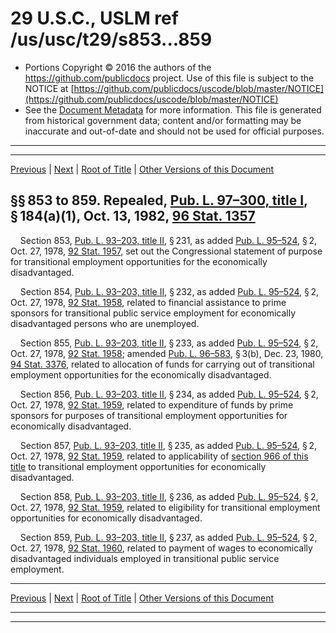---
---

# 29 U.S.C., USLM ref /us/usc/t29/s853...859

* Portions Copyright © 2016 the authors of the https://github.com/publicdocs project.
  Use of this file is subject to the NOTICE at [https://github.com/publicdocs/uscode/blob/master/NOTICE](https://github.com/publicdocs/uscode/blob/master/NOTICE)
* See the [Document Metadata](././../../../../../..//README.md) for more information.
  This file is generated from historical government data; content and/or formatting may be inaccurate and out-of-date and should not be used for official purposes.

----------
----------

[Previous](./../../../../../..//us/usc/t29/ch17/schII/ptD/m__us_usc_t29_ch17_schII_ptD.md) | [Next](./../../../../../..//us/usc/t29/ch17/schIII/m__us_usc_t29_ch17_schIII.md) | [Root of Title](./../../../../../../) | [Other Versions of this Document](https://publicdocs.github.io/go/links?ns=uslm&ref=%2Fus%2Fusc%2Ft29%2Fs853...859)

## §§ 853 to 859. Repealed, [Pub. L. 97–300, title I][/us/pl/97/300/tI], § 184(a)(1), Oct. 13, 1982, [96 Stat. 1357][/us/stat/96/1357]

    Section 853, [Pub. L. 93–203, title II][/us/pl/93/203/tII], § 231, as added [Pub. L. 95–524][/us/pl/95/524], § 2, Oct. 27, 1978, [92 Stat. 1957][/us/stat/92/1957], set out the Congressional statement of purpose for transitional employment opportunities for the economically disadvantaged.

    Section 854, [Pub. L. 93–203, title II][/us/pl/93/203/tII], § 232, as added [Pub. L. 95–524][/us/pl/95/524], § 2, Oct. 27, 1978, [92 Stat. 1958][/us/stat/92/1958], related to financial assistance to prime sponsors for transitional public service employment for economically disadvantaged persons who are unemployed.

    Section 855, [Pub. L. 93–203, title II][/us/pl/93/203/tII], § 233, as added [Pub. L. 95–524][/us/pl/95/524], § 2, Oct. 27, 1978, [92 Stat. 1958][/us/stat/92/1958]; amended [Pub. L. 96–583][/us/pl/96/583], § 3(b), Dec. 23, 1980, [94 Stat. 3376][/us/stat/94/3376], related to allocation of funds for carrying out of transitional employment opportunities for the economically disadvantaged.

    Section 856, [Pub. L. 93–203, title II][/us/pl/93/203/tII], § 234, as added [Pub. L. 95–524][/us/pl/95/524], § 2, Oct. 27, 1978, [92 Stat. 1959][/us/stat/92/1959], related to expenditure of funds by prime sponsors for purposes of transitional employment opportunities for economically disadvantaged.

    Section 857, [Pub. L. 93–203, title II][/us/pl/93/203/tII], § 235, as added [Pub. L. 95–524][/us/pl/95/524], § 2, Oct. 27, 1978, [92 Stat. 1959][/us/stat/92/1959], related to applicability of [section 966 of this title][/us/usc/t29/s966] to transitional employment opportunities for economically disadvantaged.

    Section 858, [Pub. L. 93–203, title II][/us/pl/93/203/tII], § 236, as added [Pub. L. 95–524][/us/pl/95/524], § 2, Oct. 27, 1978, [92 Stat. 1959][/us/stat/92/1959], related to eligibility for transitional employment opportunities for economically disadvantaged.

    Section 859, [Pub. L. 93–203, title II][/us/pl/93/203/tII], § 237, as added [Pub. L. 95–524][/us/pl/95/524], § 2, Oct. 27, 1978, [92 Stat. 1960][/us/stat/92/1960], related to payment of wages to economically disadvantaged individuals employed in transitional public service employment.

----------

[Previous](./../../../../../..//us/usc/t29/ch17/schII/ptD/m__us_usc_t29_ch17_schII_ptD.md) | [Next](./../../../../../..//us/usc/t29/ch17/schIII/m__us_usc_t29_ch17_schIII.md) | [Root of Title](./../../../../../../) | [Other Versions of this Document](https://publicdocs.github.io/go/links?ns=uslm&ref=%2Fus%2Fusc%2Ft29%2Fs853...859)

----------
----------

[/us/pl/97/300/tI]: https://publicdocs.github.io/go/links?ns=uslm&ref=%2Fus%2Fpl%2F97%2F300%2FtI
[/us/stat/96/1357]: https://publicdocs.github.io/go/links?ns=uslm&ref=%2Fus%2Fstat%2F96%2F1357
[/us/pl/93/203/tII]: https://publicdocs.github.io/go/links?ns=uslm&ref=%2Fus%2Fpl%2F93%2F203%2FtII
[/us/pl/95/524]: https://publicdocs.github.io/go/links?ns=uslm&ref=%2Fus%2Fpl%2F95%2F524
[/us/stat/92/1957]: https://publicdocs.github.io/go/links?ns=uslm&ref=%2Fus%2Fstat%2F92%2F1957
[/us/pl/93/203/tII]: https://publicdocs.github.io/go/links?ns=uslm&ref=%2Fus%2Fpl%2F93%2F203%2FtII
[/us/pl/95/524]: https://publicdocs.github.io/go/links?ns=uslm&ref=%2Fus%2Fpl%2F95%2F524
[/us/stat/92/1958]: https://publicdocs.github.io/go/links?ns=uslm&ref=%2Fus%2Fstat%2F92%2F1958
[/us/pl/93/203/tII]: https://publicdocs.github.io/go/links?ns=uslm&ref=%2Fus%2Fpl%2F93%2F203%2FtII
[/us/pl/95/524]: https://publicdocs.github.io/go/links?ns=uslm&ref=%2Fus%2Fpl%2F95%2F524
[/us/stat/92/1958]: https://publicdocs.github.io/go/links?ns=uslm&ref=%2Fus%2Fstat%2F92%2F1958
[/us/pl/96/583]: https://publicdocs.github.io/go/links?ns=uslm&ref=%2Fus%2Fpl%2F96%2F583
[/us/stat/94/3376]: https://publicdocs.github.io/go/links?ns=uslm&ref=%2Fus%2Fstat%2F94%2F3376
[/us/pl/93/203/tII]: https://publicdocs.github.io/go/links?ns=uslm&ref=%2Fus%2Fpl%2F93%2F203%2FtII
[/us/pl/95/524]: https://publicdocs.github.io/go/links?ns=uslm&ref=%2Fus%2Fpl%2F95%2F524
[/us/stat/92/1959]: https://publicdocs.github.io/go/links?ns=uslm&ref=%2Fus%2Fstat%2F92%2F1959
[/us/pl/93/203/tII]: https://publicdocs.github.io/go/links?ns=uslm&ref=%2Fus%2Fpl%2F93%2F203%2FtII
[/us/pl/95/524]: https://publicdocs.github.io/go/links?ns=uslm&ref=%2Fus%2Fpl%2F95%2F524
[/us/stat/92/1959]: https://publicdocs.github.io/go/links?ns=uslm&ref=%2Fus%2Fstat%2F92%2F1959
[/us/usc/t29/s966]: https://publicdocs.github.io/go/links?ns=uslm&ref=%2Fus%2Fusc%2Ft29%2Fs966
[/us/pl/93/203/tII]: https://publicdocs.github.io/go/links?ns=uslm&ref=%2Fus%2Fpl%2F93%2F203%2FtII
[/us/pl/95/524]: https://publicdocs.github.io/go/links?ns=uslm&ref=%2Fus%2Fpl%2F95%2F524
[/us/stat/92/1959]: https://publicdocs.github.io/go/links?ns=uslm&ref=%2Fus%2Fstat%2F92%2F1959
[/us/pl/93/203/tII]: https://publicdocs.github.io/go/links?ns=uslm&ref=%2Fus%2Fpl%2F93%2F203%2FtII
[/us/pl/95/524]: https://publicdocs.github.io/go/links?ns=uslm&ref=%2Fus%2Fpl%2F95%2F524
[/us/stat/92/1960]: https://publicdocs.github.io/go/links?ns=uslm&ref=%2Fus%2Fstat%2F92%2F1960


